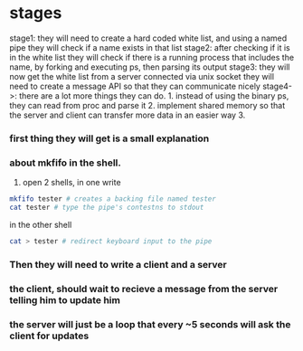 # stages 


 stage1: they will need to create a hard coded white list, and using a named pipe
        they will check if a name exists in that list
stage2: after checking if it is in the white list they will check if there is a 
        running process that includes the name, by forking and executing ps, then parsing its output
stage3: they will now get the white list from a server connected via unix socket
        they will need to create a message API so that they can communicate nicely
stage4->: there are a lot more things they can do. 
          1. instead of using the binary ps, they can read from proc and parse it
          2. implement shared memory so that the server and client can transfer more data in
             an easier way
          3. 
### first thing they will get is a small explanation
### about mkfifo in the shell.

1. open 2 shells, in one write 
```bash
mkfifo tester # creates a backing file named tester
cat tester # type the pipe's contestns to stdout
```
in the other shell
```bash
cat > tester # redirect keyboard input to the pipe
```


### Then they will need to write a client and a server
### the client, should wait to recieve a message from the server telling him to update him
### the server will just be a loop that every ~5 seconds will ask the client for updates


